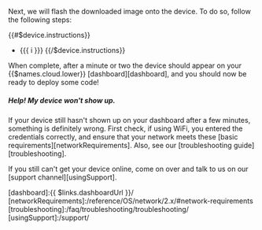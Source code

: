 Next, we will flash the downloaded image onto the device. To do so, follow the following steps:

<!-- Loop through device instructions-->
{{#$device.instructions}}
  * {{{ i }}} 
{{/$device.instructions}}

When complete, after a minute or two the device should appear on your {{$names.cloud.lower}} [dashboard][dashboard], and you should now be ready to deploy some code!

##### Help! My device won't show up.
If your device still hasn't shown up on your dashboard after a few minutes, something is definitely wrong. First check, if using WiFi, you entered the credentials correctly, and ensure that your network meets these [basic requirements][networkRequirements]. Also, see our [troubleshooting guide][troubleshooting].

If you still can't get your device online, come on over and talk to us on our [support channel][usingSupport].

[dashboard]:{{ $links.dashboardUrl }}/
[networkRequirements]:/reference/OS/network/2.x/#network-requirements
[troubleshooting]:/faq/troubleshooting/troubleshooting/
[usingSupport]:/support/
